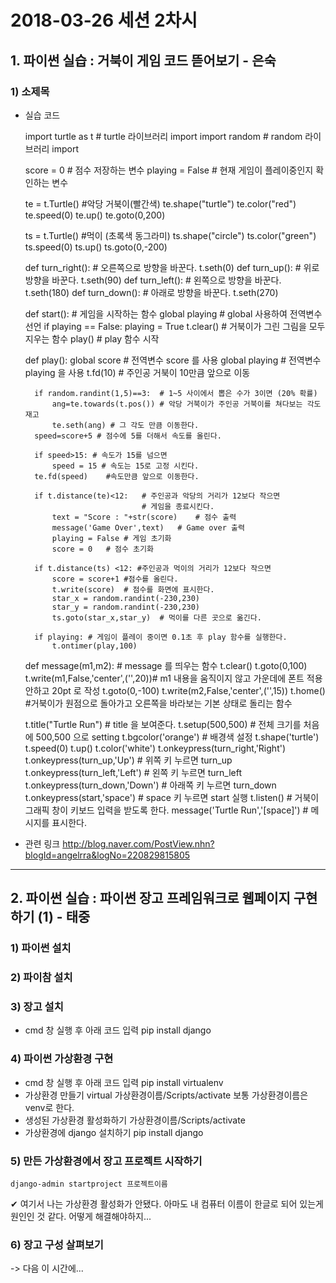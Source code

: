 # 2018-03-26 세션 2차시


## 1. 파이썬 실습 : 거북이 게임 코드 뜯어보기 - 은숙


### 1) 소제목

* 실습 코드

    import turtle as t # turtle 라이브러리 import
    import random # random 라이브러리 import

    score = 0       # 점수 저장하는 변수
    playing = False # 현재 게임이 플레이중인지 확인하는 변수

    te = t.Turtle() #악당 거북이(빨간색)
    te.shape("turtle")
    te.color("red")
    te.speed(0)
    te.up()
    te.goto(0,200)

    ts = t.Turtle() #먹이 (초록색 동그라미)
    ts.shape("circle")
    ts.color("green")
    ts.speed(0)
    ts.up()
    ts.goto(0,-200)

    def turn_right(): # 오른쪽으로 방향을 바꾼다.
        t.seth(0)
    def turn_up():  # 위로 방향을 바꾼다.
        t.seth(90)
    def turn_left():    # 왼쪽으로 방향을 바꾼다.
        t.seth(180)
    def turn_down():    # 아래로 방향을 바꾼다.
        t.seth(270)

    def start():    # 게임을 시작하는 함수
        global playing  # global 사용하여 전역변수 선언
        if playing == False:
            playing = True
            t.clear() # 거북이가 그린 그림을 모두 지우는 함수
            play() # play 함수 시작

    def play():
        global score    # 전역변수 score 를  사용
        global playing  # 전역변수 playing 을 사용
        t.fd(10) # 주인공 거북이 10만큼 앞으로 이동

        if random.randint(1,5)==3:  # 1~5 사이에서 뽑은 수가 3이면 (20% 확률)
            ang=te.towards(t.pos()) # 악당 거북이가 주인공 거북이를 쳐다보는 각도 재고
            te.seth(ang) # 그 각도 만큼 이동한다.
        speed=score+5 # 점수에 5를 더해서 속도를 올린다.

        if speed>15: # 속도가 15를 넘으면
            speed = 15 # 속도는 15로 고정 시킨다.
        te.fd(speed)    #속도만큼 앞으로 이동한다.

        if t.distance(te)<12:   # 주인공과 악당의 거리가 12보다 작으면
                                # 게임을 종료시킨다.
            text = "Score : "+str(score)    # 점수 출력
            message('Game Over',text)   # Game over 출력
            playing = False # 게임 초기화
            score = 0   # 점수 초기화

        if t.distance(ts) <12: #주인공과 먹이의 거리가 12보다 작으면
            score = score+1 #점수를 올린다.
            t.write(score)  # 점수를 화면에 표시한다.
            star_x = random.randint(-230,230)
            star_y = random.randint(-230,230)
            ts.goto(star_x,star_y)  # 먹이를 다른 곳으로 옮긴다.

        if playing: # 게임이 플레이 중이면 0.1초 후 play 함수를 실행한다.
            t.ontimer(play,100)

    def message(m1,m2): # message 를 띄우는 함수
        t.clear()
        t.goto(0,100)
        t.write(m1,False,'center',('',20))# m1 내용을 움직이지 않고 가운데에 폰트 적용안하고 20pt 로 작성
        t.goto(0,-100)
        t.write(m2,False,'center',('',15))
        t.home() #거북이가 원점으로 돌아가고 오른쪽을 바라보는 기본 상태로 돌리는 함수


    t.title("Turtle Run") # title 을 보여준다.
    t.setup(500,500)    # 전체 크기를 처음에 500,500 으로 setting
    t.bgcolor('orange') # 배경색 설정
    t.shape('turtle')
    t.speed(0)
    t.up()
    t.color('white')
    t.onkeypress(turn_right,'Right')
    t.onkeypress(turn_up,'Up')  # 위쪽 키 누르면 turn_up
    t.onkeypress(turn_left,'Left')  # 왼쪽 키 누르면 turn_left
    t.onkeypress(turn_down,'Down')  # 아래쪽 키 누르면 turn_down
    t.onkeypress(start,'space') # space 키 누르면 start 실행
    t.listen() # 거북이 그래픽 창이 키보드 입력을 받도록 한다.
    message('Turtle Run','[space]') # 메시지를 표시한다.


* 관련 링크 <http://blog.naver.com/PostView.nhn?blogId=angelrra&logNo=220829815805>


***


## 2. 파이썬 실습 : 파이썬 장고 프레임워크로 웹페이지 구현하기 (1) - 태중


### 1) 파이썬 설치
### 2) 파이참 설치
### 3) 장고 설치
* cmd 창 실행 후 아래 코드 입력
    pip install django
### 4) 파이썬 가상환경 구현
* cmd 창 실행 후 아래 코드 입력
    pip install virtualenv
* 가상환경 만들기
    virtual 가상환경이름/Scripts/activate
보통 가상환경이름은 venv로 한다.
* 생성된 가상환경 활성화하기
  가상환경이름/Scripts/activate
* 가상환경에 django 설치하기
    pip install django
### 5) 만든 가상환경에서 장고 프로젝트 시작하기
    django-admin startproject 프로젝트이름


✔ 여기서 나는 가상환경 활성화가 안됐다. 아마도 내 컴퓨터 이름이 한글로 되어 있는게 원인인 것 같다. 어떻게 해결해야하지...


### 6) 장고 구성 살펴보기
-> 다음 이 시간에...
